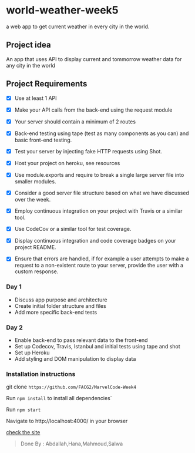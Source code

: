 # world-weather-week5
a web app to get current weather in every city in the world.

## Project idea
An app that uses  API to display current and tommorrow weather data for any city in the world


## Project Requirements
- [x] Use at least 1 API
- [x] Make your API calls from the back-end using the request module
- [x] Your server should contain a minimum of 2 routes
- [x] Back-end testing using tape (test as many components as you can) and basic front-end testing.
- [x] Test your server by injecting fake HTTP requests using Shot.
- [x] Host your project on heroku, see resources
- [x] Use module.exports and require to break a single large server file into smaller modules.
- [x] Consider a good server file structure based on what we have discussed over the week.
- [x] Employ continuous integration on your project with Travis or a similar tool.
- [x] Use CodeCov or a similar tool for test coverage.
- [x] Display continuous integration and code coverage badges on your project README.
- [x] Ensure that errors are handled, if for example a user attempts to make a request to a non-existent route to your server, provide the user with a custom response.


### Day 1

- Discuss app purpose and architecture
- Create initial folder structure and files
- Add more specific back-end tests

### Day 2

- Enable back-end to pass relevant data to the front-end
- Set up Codecov, Travis, Istanbul and initial tests using tape and shot
- Set up Heroku
- Add styling and DOM manipulation to display data

### Installation instructions
 git clone `https://github.com/FACG2/MarvelCode-Week4`

  Run `npm install` to install all dependencies`

  Run  `npm start `

Navigate to http://localhost:4000/ in your browser

[check the site](https://world-weather-week5.herokuapp.com/)

>Done By : Abdallah,Hana,Mahmoud,Salwa
